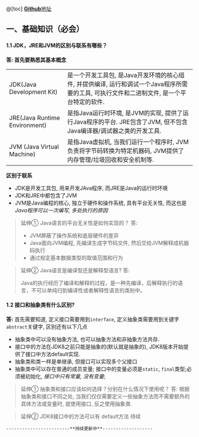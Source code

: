 ﻿@[toc]
[**Github**地址](https://github.com/Yexiaomo/interview)
## 一、基础知识（必会）
#### 1.1 JDK，JRE和JVM的区别与联系有哪些？
**答: 首先要熟悉其基本概念**

|||
|-|-|
|JDK(Java Development Kit) |是一个开发工具包, 是Java开发环境的核心组件, 并提供编译, 运行和调试一个Java程序所需要的工具, 可执行文件和二进制文件, 是一个平台特定的软件. |
|JRE(Java Runtime Environment)| 是指Java运行时环境, 是JVM的实现, 提供了运行Java程序的平台. JRE包含了JVM, 但不包含Java编译器/调试器之类的开发工具.|
|JVM (Java Virtual Machine) |是指Java虚拟机, 当我们运行一个程序时, JVM负责将字节码转换为特定机器码, JVM提供了内存管理/垃圾回收和安全机制等.|

**区别于联系**

- JDK是开发工具包, 用来开发JAva程序, 而JRE是Java的运行时环境
- JDK和JRE中都包含了JVM
- JVM是Java编程的核心, 独立于硬件和操作系统, 具有平台无关性, 而这也是*Java程序可以一次编写, 多处执行的原因*

>延伸① Java语言的平台无关性是如何实现的？
>答:
>
> - JVM屏蔽了操作系统和底层硬件的差异
> - Java面向JVM编程, 先编译生成字节码文件, 然后交给JVM解释成机器码执行
> - 通过规定基本数据类型的取值范围和行为

>延伸② Java语言是编译型还是解释型语言?
>答:
>
>Java的执行经历了编译和解释的过程，是一种先编译，后解释执行的语言，不可以单纯归到编译性或者解释性语言的类别中。

#### 1.2 接口和抽象类有什么区别?
**答:** 首先需要知道, 定义接口需要用到`interface`, 定义抽象类需要用到关键字`abstract`关键字, 区别还有以下几点

- 抽象类中可以没有抽象方法, 也可以抽象方法和非抽象方法共存.
- 接口中的方法在JDK8之前只能是抽象的(默认就是抽象的), JDK8版本开始提供了接口中方法default实现.
- 抽象类和类一样是单继承, 但接口可以实现多个父接口
- 抽象类中可以存在普通的成员变量; 接口中的变量必须是`static`, `final`类型;必须被初始化, *接口中只有常量, 没有变量*;

>延伸① 抽象类和接口应该如何选择？分别在什么情况下使用呢？
>答:
>根据抽象类和接口不同之处, 当我们仅仅需要定义一些抽象方法而不需要额外的具体方法或变量时, 就使用接口, 反之使用抽象类.

>延伸② JDK8接口中的方法可以有 default方法
> 待续


    ------------------------**持续更新中**-------------------